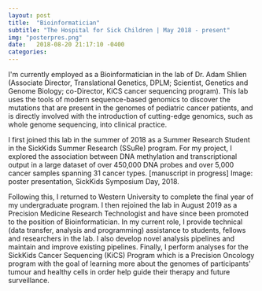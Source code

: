 ```yaml
---
layout: post
title:  "Bioinformatician"
subtitle: "The Hospital for Sick Children | May 2018 - present"
img: "posterpres.png"
date:   2018-08-20 21:17:10 -0400
categories: 
---
```


<p>I'm currently employed as a Bioinformatician in the lab of Dr. Adam Shlien (Associate Director, Translational Genetics, DPLM; Scientist, Genetics and Genome Biology; co-Director, KiCS cancer sequencing program). This lab uses the tools of modern sequence-based genomics to discover the mutations that are present in the genomes of pediatric cancer patients, and is directly involved with the  introduction of cutting-edge genomics, such as whole genome sequencing, into clinical practice.</p>
<p>I first joined this lab in the summer of 2018 as a Summer Research Student in the SickKids Summer Research (SSuRe) program. For my project, I explored the association between DNA methylation and transcriptional output in a large dataset of over 450,000 DNA probes and over 5,000 cancer samples spanning 31 cancer types. [manuscript in progress] Image: poster presentation, SickKids Symposium Day, 2018.</p>
<p>Following this, I returned to Western University to complete the final year of my undergraduate program. I then rejoined the lab in August 2019 as a Precision Medicine Research Technologist and have since been promoted to the position of Bioinformatician. In my current role, I provide technical (data transfer, analysis and programming) assistance to students, fellows and researchers in the lab. I also develop novel analysis pipelines and maintain and improve existing pipelines. Finally, I perform analyses for the SickKids Cancer Sequencing (KiCS) Program which is a Precision Oncology program with the goal of learning more about the genomes of participants’ tumour and healthy cells in order help guide their therapy and future surveillance.</p>